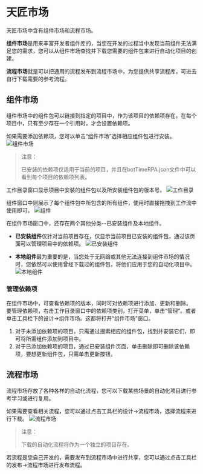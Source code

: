 # 天匠市场
天匠市场中含有组件市场和流程市场。

**组件市场**是用来丰富开发者组件库的，当您在开发的过程当中发现当前组件无法满足您的需求，您可以从组件市场查找并下载您需要的组件包来进行自动化项目的创建。

**流程市场**就是可以把通用的流程发布到流程市场中，为您提供共享流程库，可进去自行下载需要的参考流程。

## 组件市场 
组件市场中的组件包可以链接到指定的项目中，作为该项目的依赖项存在。在每个项目中，只有至少存在一个引用时，才会设置依赖项。 

如果需要添加依赖项，您可以单击“组件市场”选择相应组件包进行安装。
![组件市场](https://docimages.blob.core.chinacloudapi.cn/images/Studio/Market/activityMarket.png)

>注意：
>
>已安装的依赖项仅适用于当前的项目，并且在botTimeRPA.json文件中可以看到每个项目的依赖项列表。

工作目录窗口显示项目中安装的组件包以及所安装组件包的版本号。
![工作目录](https://docimages.blob.core.chinacloudapi.cn/images/Studio/Market/dependence.PNG)

组件窗口中则展示了每个组件包中所包含的所有组件，使用时直接拖拽到工作流中使用即可。
![组件](https://docimages.blob.core.chinacloudapi.cn/images/Studio/Market/activities-dependence.PNG)

在组件市场窗口中，还存在两个其他分类--已安装组件及本地组件。
* **已安装组件**仅针对当前项目存在，仅显示当前项目已安装的组件包，通过该页面可以管理项目中的依赖项。
![已安装组件](https://docimages.blob.core.chinacloudapi.cn/images/Studio/Market/installedActivities.PNG)

* **本地组件**最为重要的是，当您处于无网络或其他无法连接到组件市场的情况时，您依然可以使用曾经下载过的组件包，将他们应用于您的自动化项目中。
![本地组件](https://docimages.blob.core.chinacloudapi.cn/images/Studio/Market/localActivities.PNG)


### 管理依赖项 
在组件市场中，可查看依赖项的版本，同时可对依赖项进行添加、更新和删除。
要管理依赖项，右击工作目录窗口中的依赖项类别，打开菜单，单击“管理”。或者单击工具栏下的设计->组件市场。这都将打开“组件市场”窗口。
1. 对于未添加依赖项的项目，只需通过搜索相应的组件包，找到并安装它们，即可将所需组件添加到项目中。 
2. 对于已添加依赖项的项目，通过已安装组件页面，单击删除即可删除该依赖项，要想更新组件包，只需单击更新按钮。

## 流程市场

流程市场存放了各种各样的自动化流程，您可以下载某些场景的自动化项目进行参考学习或进行复用。

如果需要查看相关流程，您可以通过点击工具栏的设计->流程市场，选择流程来进行下载。 
![流程市场](https://docimages.blob.core.chinacloudapi.cn/images/Studio/Market/flowMarket.PNG)

>注意：
>
>下载的自动化流程将作为一个独立的项目存在。

若流程是您自己开发的，需要发布到流程市场中进行共享，您可以通过点击工具栏的发布->流程市场进行发布流程。

 
